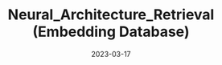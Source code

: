 ---
title: "Neural_Architecture_Retrieval (Embedding Database)"
collection: publications
permalink: https://github.com/TerryPei/NNSearch/blob/master/test/Neural_Architecture_Retrieval.pdf
excerpt: 'To discover similar neural architectures in an efficient and automatic manner, we define a new problem Neural Architecture Retrieval which retrieves a set of existing neural architectures which have similar designs to the query neural architecture. Existing graph pre-training strategies cannot address the computational graph in neural architectures due to the graph size and motifs. To fulfill this potential, we propose to divide the graph into motifs which are used to rebuild the macro graph to tackle these issues, and introduce multi-level contrastive learning to achieve accurate graph representation learning. Extensive evaluations on both human-designed and synthesized neural architectures demonstrate the superiority of our algorithm. Such a dataset which contains 12k real-world network architectures, as well as their embedding, is built for neural architecture retrieval.'
date: 2023-03-17
venue: 'UnderReview'
paperurl: 'https://github.com/TerryPei/NNSearch/blob/master/test/Neural_Architecture_Retrieval.pdf'
citation: ''
authors: 'Xiaohuan Pei, Yanxi Li, Chang Xu'
image: 'images/output.gif' 
code: 'https://github.com/TerryPei/'
# page: 'https://github.com/TerryPei/AGCDM'
---